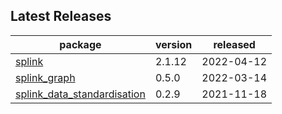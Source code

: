 ## Latest Releases
| package | version | released |
|--------------|-----------|-------------|
| [splink](https://github.com/moj-analytical-services/splink) | 2.1.12 | 2022-04-12 |
| [splink_graph](https://github.com/moj-analytical-services/splink_graph) | 0.5.0 | 2022-03-14 |
| [splink_data_standardisation](https://github.com/moj-analytical-services/splink_data_standardisation) | 0.2.9 | 2021-11-18 |
